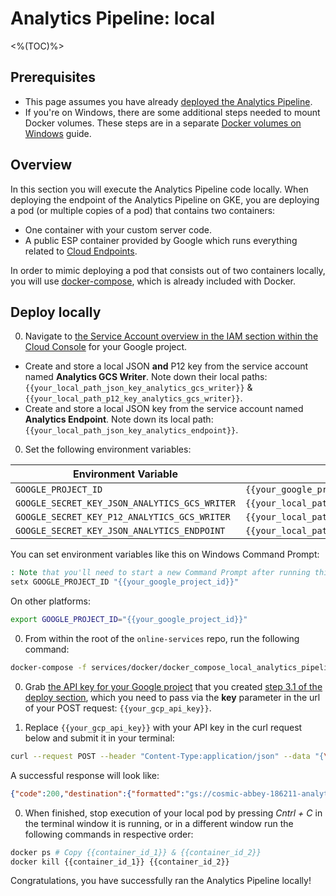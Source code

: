 # Analytics Pipeline: local
<%(TOC)%>

## Prerequisites

* This page assumes you have already [deployed the Analytics Pipeline]({{urlRoot}}/content/services-packages/analytics-pipeline/deploy).
* If you're on Windows, there are some additional steps needed to mount Docker volumes. These steps are in a separate [Docker volumes on Windows]({{urlRoot}}/content/workflows/docker-windows-volumes.md) guide.

## Overview

In this section you will execute the Analytics Pipeline code locally. When deploying the endpoint of the Analytics Pipeline on GKE, you are deploying a pod (or multiple copies of a pod) that contains two containers:

- One container with your custom server code.
- A public ESP container provided by Google which runs everything related to [Cloud Endpoints](https://cloud.google.com/endpoints/).

In order to mimic deploying a pod that consists out of two containers locally, you will use [docker-compose](https://docs.docker.com/compose/), which is already included with Docker.

## Deploy locally

0. Navigate to [the Service Account overview in the IAM section within the Cloud Console](https://console.cloud.google.com/iam-admin/serviceaccounts) for your Google project.

- Create and store a local JSON **and** P12 key from the service account named **Analytics GCS Writer**. Note down their local paths: `{{your_local_path_json_key_analytics_gcs_writer}}` & `{{your_local_path_p12_key_analytics_gcs_writer}}`.
- Create and store a local JSON key from the service account named **Analytics Endpoint**. Note down its local path: `{{your_local_path_json_key_analytics_endpoint}}`.

0. Set the following environment variables:

| Environment Variable                          | Value                                               |
|-----------------------------------------------|-----------------------------------------------------|
| `GOOGLE_PROJECT_ID`                           | `{{your_google_project_id}}`                        |
| `GOOGLE_SECRET_KEY_JSON_ANALYTICS_GCS_WRITER` | `{{your_local_path_json_key_analytics_gcs_writer}}` |
| `GOOGLE_SECRET_KEY_P12_ANALYTICS_GCS_WRITER`  | `{{your_local_path_p12_key_analytics_gcs_writer}}`  |
| `GOOGLE_SECRET_KEY_JSON_ANALYTICS_ENDPOINT`   | `{{your_local_path_json_key_analytics_endpoint}}`   |

You can set environment variables like this on Windows Command Prompt:

```bat
: Note that you'll need to start a new Command Prompt after running this.
setx GOOGLE_PROJECT_ID "{{your_google_project_id}}"
```

On other platforms:

```sh
export GOOGLE_PROJECT_ID="{{your_google_project_id}}"
```

0. From within the root of the `online-services` repo, run the following command:

```bash
docker-compose -f services/docker/docker_compose_local_analytics_pipeline.yml up
```

0. Grab [the API key for your Google project](https://console.cloud.google.com/apis/credentials) that you created [step 3.1 of the deploy section]({{urlRoot}}/content/services-packages/analytics-pipeline/deploy#31---store-your-secret), which you need to pass via the **key** parameter in the url of your POST request: `{{your_gcp_api_key}}`.

0. Replace `{{your_gcp_api_key}}` with your API key in the curl request below and submit it in your terminal:

```sh
curl --request POST --header "Content-Type:application/json" --data "{\"eventSource\":\"client\",\"eventClass\":\"docs\",\"eventType\":\"endpoint_docker_compose\",\"eventTimestamp\":1562599755,\"eventIndex\":6,\"sessionId\":\"f58179a375290599dde17f7c6d546d78\",\"versionId\":\"2.0.13\",\"eventEnvironment\":\"testing\",\"eventAttributes\":{\"playerId\": 12345678}}" "http://0.0.0.0:8080/v1/event?key={{your_gcp_api_key}}&analytics_environment=testing&event_category=cold&session_id=f58179a375290599dde17f7c6d546d78"
```

A successful response will look like:

```json
{"code":200,"destination":{"formatted":"gs://cosmic-abbey-186211-analytics/data_type=json/analytics_environment=testing/event_category=cold/event_ds=2019-11-05/event_time=16-24/f58179a375290599dde17f7c6d546d78/2019-11-05T17:19:25Z-RL0EBT.jsonl"}}
```

0. When finished, stop execution of your local pod by pressing _Cntrl + C_ in the terminal window it is running, or in a different window run the following commands in respective order:

```sh
docker ps # Copy {{container_id_1}} & {{container_id_2}}
docker kill {{container_id_1}} {{container_id_2}}
```

Congratulations, you have successfully ran the Analytics Pipeline locally!
